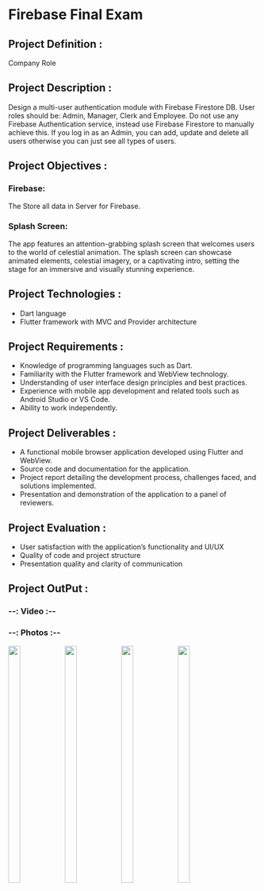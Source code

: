 # Firebase Final Exam

## Project Definition :

Company Role 

## Project Description :

Design a multi-user authentication module with Firebase Firestore DB. User roles should be: Admin, Manager, Clerk and Employee. Do not use any Firebase Authentication service, instead use Firebase Firestore to manually achieve this.
If you log in as an Admin, you can add, update and delete all users otherwise you can just see all types of users.


## Project Objectives :

### Firebase:
The Store all data in Server for Firebase.

### Splash Screen:
The app features an attention-grabbing splash screen that welcomes users to the world of celestial animation. The splash screen can showcase animated elements, celestial imagery, or a captivating intro, setting the stage for an immersive and visually stunning experience.

## Project Technologies :

- Dart language
- Flutter framework with MVC and Provider architecture

## Project Requirements :

- Knowledge of programming languages such as Dart.
- Familiarity with the Flutter framework and WebView technology.
- Understanding of user interface design principles and best practices.
- Experience with mobile app development and related tools such as Android Studio or VS Code.
- Ability to work independently.

## Project Deliverables :

- A functional mobile browser application developed using Flutter and WebView.
- Source code and documentation for the application.
- Project report detailing the development process, challenges faced, and solutions implemented.
- Presentation and demonstration of the application to a panel of reviewers.

## Project Evaluation :

- User satisfaction with the application’s functionality and UI/UX
- Quality of code and project structure
- Presentation quality and clarity of communication


## Project OutPut :

### --: Video :--




### --: Photos :--

<p>
  <img align = "left"  src = "" width=22% height=35% >
  
  <img align = "left"  src = "" width=22% height=35% >
 
  <img align = "left"  src = "" width=22% height=35% >
 
  <img  src = "" width=22% height=35% >
</P>
